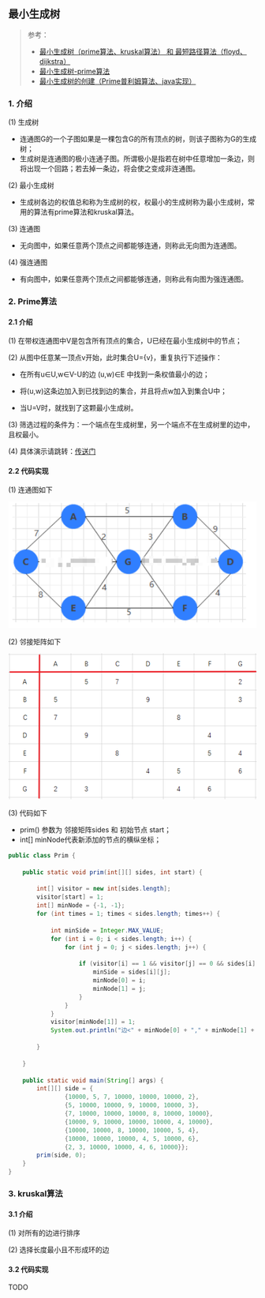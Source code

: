 ## 最小生成树

>参考：
>
>- [最小生成树（prime算法、kruskal算法） 和 最短路径算法（floyd、dijkstra）](https://www.cnblogs.com/aiyelinglong/archive/2012/03/26/2418707.html)
>- [最小生成树-prime算法](https://blog.csdn.net/lqcsp/article/details/14118871)
>- [最小生成树的创建（Prime普利姆算法、java实现）](https://blog.csdn.net/weixin_52939031/article/details/122069495)

### 1. 介绍

(1) 生成树

- 连通图G的一个子图如果是一棵包含G的所有顶点的树，则该子图称为G的生成树；
- 生成树是连通图的极小连通子图。所谓极小是指若在树中任意增加一条边，则将出现一个回路；若去掉一条边，将会使之变成非连通图。



(2) 最小生成树

- 生成树各边的权值总和称为生成树的权，权最小的生成树称为最小生成树，常用的算法有prime算法和kruskal算法。



(3) 连通图

- 无向图中，如果任意两个顶点之间都能够连通，则称此无向图为连通图。



(4) 强连通图

- 有向图中，如果任意两个顶点之间都能够连通，则称此有向图为强连通图。



### 2.  Prime算法

#### 2.1 介绍

(1) 在带权连通图中V是包含所有顶点的集合，U已经在最小生成树中的节点；

(2) 从图中任意某一顶点v开始，此时集合U={v}，重复执行下述操作：

- 在所有u∈U,w∈V-U的边 (u,w)∈E 中找到一条权值最小的边；

- 将(u,w)这条边加入到已找到边的集合，并且将点w加入到集合U中；
- 当U=V时，就找到了这颗最小生成树。

(3) 筛选过程的条件为：一个端点在生成树里，另一个端点不在生成树里的边中，且权最小。

(4) 具体演示请跳转：[传送门](https://blog.csdn.net/lqcsp/article/details/14118871)



#### 2.2 代码实现

(1) 连通图如下

![连通图](images\连通图.png)



(2) 邻接矩阵如下

![临界矩阵](images\临界矩阵.png)



(3) 代码如下

- prim() 参数为 邻接矩阵sides 和 初始节点 start；
- int[] minNode代表新添加的节点的横纵坐标；

```java
public class Prim {

    public static void prim(int[][] sides, int start) {

        int[] visitor = new int[sides.length];
        visitor[start] = 1;
        int[] minNode = {-1, -1};
        for (int times = 1; times < sides.length; times++) {

            int minSide = Integer.MAX_VALUE;
            for (int i = 0; i < sides.length; i++) {
                for (int j = 0; j < sides.length; j++) {

                    if (visitor[i] == 1 && visitor[j] == 0 && sides[i][j] < minSide) {
                        minSide = sides[i][j];
                        minNode[0] = i;
                        minNode[1] = j;
                    }
                }
            }
            visitor[minNode[1]] = 1;
            System.out.println("边<" + minNode[0] + "," + minNode[1] + ">权值:" + minSide);

        }

    }

    public static void main(String[] args) {
        int[][] side = {
                {10000, 5, 7, 10000, 10000, 10000, 2},
                {5, 10000, 10000, 9, 10000, 10000, 3},
                {7, 10000, 10000, 10000, 8, 10000, 10000},
                {10000, 9, 10000, 10000, 10000, 4, 10000},
                {10000, 10000, 8, 10000, 10000, 5, 4},
                {10000, 10000, 10000, 4, 5, 10000, 6},
                {2, 3, 10000, 10000, 4, 6, 10000}};
        prim(side, 0);
    }
}
```

### 3. kruskal算法

#### 3.1 介绍

(1) 对所有的边进行排序

(2) 选择长度最小且不形成环的边



#### 3.2 代码实现

TODO

